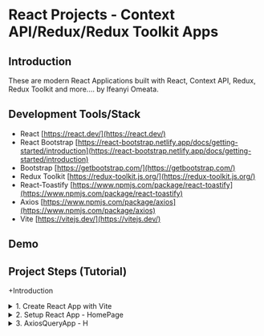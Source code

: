 # React Projects - Context API/Redux/Redux Toolkit Apps

## Introduction

These are modern React Applications built with React, Context API, Redux, Redux Toolkit and more.... by Ifeanyi Omeata.

## Development Tools/Stack

- React [https://react.dev/](https://react.dev/)
- React Bootstrap [https://react-bootstrap.netlify.app/docs/getting-started/introduction](https://react-bootstrap.netlify.app/docs/getting-started/introduction)
- Bootstrap [https://getbootstrap.com/](https://getbootstrap.com/)
- Redux Toolkit [https://redux-toolkit.js.org/](https://redux-toolkit.js.org/)
- React-Toastify [https://www.npmjs.com/package/react-toastify](https://www.npmjs.com/package/react-toastify)
- Axios [https://www.npmjs.com/package/axios](https://www.npmjs.com/package/axios)
- Vite [https://vitejs.dev/](https://vitejs.dev/)

## Demo

## Project Steps (Tutorial)

+Introduction

<details>
<summary>1. Create React App with Vite </summary>

# https://vitejs.dev/guide/

# Check Node Version

```x
node --version
v20.9.0
```

# Create React App

```x
yarn create vite . --template react
```

```x
# npm 7+, extra double-dash is needed:
npm create vite@latest react-app -- --template react

# yarn
yarn create vite react-app --template react

# pnpm
pnpm create vite react-app --template react

# bun
bunx create-vite react-app --template react

supported template:
vanilla, vanilla-ts, vue, vue-ts, react, react-ts, react-swc, react-swc-ts, preact, preact-ts,
lit, lit-ts, svelte, svelte-ts, solid, solid-ts, qwik, qwik-ts.
```

# Install Dependencies

```x
cd react-app

npm install
npm i
```

# Start React Dev Server

```x
npm run dev
```

```x
"scripts": {
  "dev": "vite",
  "build": "vite build",
  "preview": "vite preview"
},
```

```x
Local: http://localhost: 5173/
Network: use --host to expose
press h to show help
```

Vite Setup

- need to use .jsx extension
- index.html in the root folder instead of public
- assets still in public
- instead of index.js, need to use main.jsx
- to spin up dev server - "npm run dev"
- rest the same - imports/exports, deployment, assets, etc...

<img width="1435" alt="image" src="https://github.com/omeatai/react-projects-redux/assets/32337103/2d14718a-8950-4c6d-8c14-1d214ea4d1e3">

# #End</details>

<details>
<summary>2. Setup React App - HomePage </summary>

# Setup React App - HomePage

# Install React Router DOM@6

```x
npm install react-router-dom@6
yarn add react-router-dom@6
```

### [https://github.com/omeatai/react-projects-redux/commit/a82687cb9b08d0af6027a9e7f750d991366d4335](https://github.com/omeatai/react-projects-redux/commit/a82687cb9b08d0af6027a9e7f750d991366d4335)

<img width="1159" alt="image" src="https://github.com/omeatai/react-projects-redux/assets/32337103/6d695fc3-26ae-4521-97fb-32dd8e373b2a">
<img width="1159" alt="image" src="https://github.com/omeatai/react-projects-redux/assets/32337103/202f3c86-1cfd-4d52-9a92-7bb0981300fb">
<img width="1159" alt="image" src="https://github.com/omeatai/react-projects-redux/assets/32337103/f70ecd67-5d4b-44bb-b822-787f69a5b56d">
<img width="1159" alt="image" src="https://github.com/omeatai/react-projects-redux/assets/32337103/5c0b391b-d607-48a5-b782-b81ef8d58a42">
<img width="1159" alt="image" src="https://github.com/omeatai/react-projects-redux/assets/32337103/12c48cf1-1579-43ee-8e32-200ebf693fbc">
<img width="1435" alt="image" src="https://github.com/omeatai/react-projects-redux/assets/32337103/b8111c8a-613e-4a1c-a79f-b3560af9a267">

# #End</details>

<details>
<summary>3. AxiosQueryApp - H </summary>

# AxiosQueryApp - H

# Install Axios

```x
npm install axios
yarn add axios
```

```x

```

```x

```

```x

```

```x

```

```x

```

```x

```

```x

```

```x

```

```x

```

```x

```

```x

```

```x

```

```x

```

```x

```

```x

```

```x

```

```x

```

```x

```

```x

```

```x

```

# #End</details>
